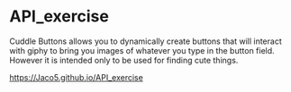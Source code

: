 # API_exercise

Cuddle Buttons allows you to dynamically create buttons that will interact with giphy to bring you images of whatever you type in the button field. However it is intended only to be used for finding cute things.

https://Jaco5.github.io/API_exercise
